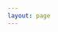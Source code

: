 ```yaml
---
layout: page
---
```


<script setup>

import AboutMe from '../.vitepress/views/AboutMe.vue'


</script>

<AboutMe/>